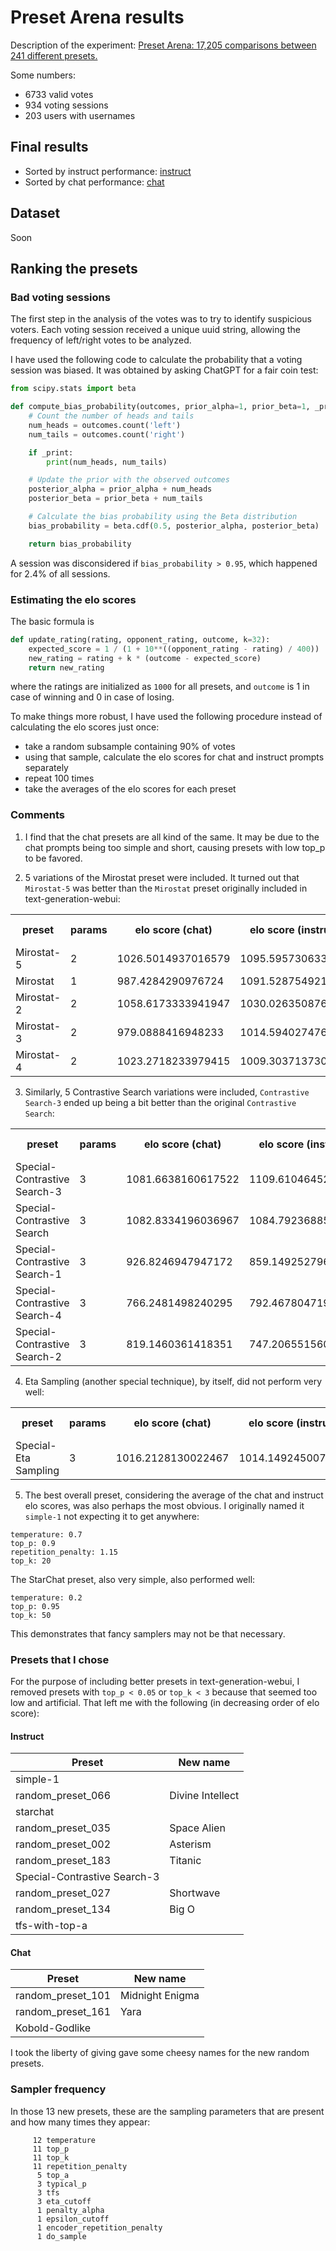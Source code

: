 # Preset Arena results

Description of the experiment: [Preset Arena: 17,205 comparisons between 241 different presets.](https://www.reddit.com/r/LocalLLaMA/comments/14adfw2/preset_arena_17205_comparisons_between_241/)

Some numbers:

* 6733 valid votes
* 934 voting sessions
* 203 users with usernames

## Final results

* Sorted by instruct performance: [instruct](https://oobabooga.github.io/arena/instruct.html)
* Sorted by chat performance: [chat](https://oobabooga.github.io/arena/chat.html)

## Dataset

Soon

## Ranking the presets

### Bad voting sessions

The first step in the analysis of the votes was to try to identify suspicious voters. Each voting session received a unique uuid string, allowing the frequency of left/right votes to be analyzed.

I have used the following code to calculate the probability that a voting session was biased. It was obtained by asking ChatGPT for a fair coin test:

```python
from scipy.stats import beta

def compute_bias_probability(outcomes, prior_alpha=1, prior_beta=1, _print=False):
    # Count the number of heads and tails
    num_heads = outcomes.count('left')
    num_tails = outcomes.count('right')

    if _print:
        print(num_heads, num_tails)

    # Update the prior with the observed outcomes
    posterior_alpha = prior_alpha + num_heads
    posterior_beta = prior_beta + num_tails

    # Calculate the bias probability using the Beta distribution
    bias_probability = beta.cdf(0.5, posterior_alpha, posterior_beta)

    return bias_probability
```

A session was disconsidered if `bias_probability > 0.95`, which happened for 2.4% of all sessions.

### Estimating the elo scores

The basic formula is

```python
def update_rating(rating, opponent_rating, outcome, k=32):
    expected_score = 1 / (1 + 10**((opponent_rating - rating) / 400))
    new_rating = rating + k * (outcome - expected_score)
    return new_rating
```

where the ratings are initialized as `1000` for all presets, and `outcome` is 1 in case of winning and 0 in case of losing.

To make things more robust, I have used the following procedure instead of calculating the elo scores just once:

* take a random subsample containing 90% of votes
* using that sample, calculate the elo scores for chat and instruct prompts separately
* repeat 100 times
* take the averages of the elo scores for each preset

### Comments

1) I find that the chat presets are all kind of the same. It may be due to the chat prompts being too simple and short, causing presets with low top_p to be favored.

2) 5 variations of the Mirostat preset were included. It turned out that `Mirostat-5` was better than the `Mirostat` preset originally included in text-generation-webui:

<table><tr><th>preset</th><th>params</th><th>elo score (chat)</th><th>elo score (instruct)</th><th>elo score (all)</th><th>matches (chat)</th><th>matches (instruct)</th></tr><tr><td>Mirostat-5</td><td>2</td><td>1026.5014937016579</td><td>1095.5957306337566</td><td>1061.0486121677072</td><td>30</td><td>22</td></tr><tr><td>Mirostat</td><td>1</td><td>987.4284290976724</td><td>1091.528754921891</td><td>1039.4785920097818</td><td>25</td><td>20</td></tr><tr><td>Mirostat-2</td><td>2</td><td>1058.6173333941947</td><td>1030.0263508768217</td><td>1044.3218421355082</td><td>27</td><td>25</td></tr><tr><td>Mirostat-3</td><td>2</td><td>979.0888416948233</td><td>1014.594027476248</td><td>996.8414345855356</td><td>28</td><td>30</td></tr><tr><td>Mirostat-4</td><td>2</td><td>1023.2718233979415</td><td>1009.3037137304021</td><td>1016.2877685641718</td><td>31</td><td>31</td></tr></table>

3) Similarly, 5 Contrastive Search variations were included, `Contrastive Search-3` ended up being a bit better than the original `Contrastive Search`:

<table><tr><th>preset</th><th>params</th><th>elo score (chat)</th><th>elo score (instruct)</th><th>elo score (all)</th><th>matches (chat)</th><th>matches (instruct)</th></tr><tr><td>Special-Contrastive Search-3</td><td>3</td><td>1081.6638160617522</td><td>1109.6104645202452</td><td>1095.6371402909986</td><td>26</td><td>19</td></tr><tr><td>Special-Contrastive Search</td><td>3</td><td>1082.8334196036967</td><td>1084.7923688591343</td><td>1083.8128942314156</td><td>29</td><td>29</td></tr><tr><td>Special-Contrastive Search-1</td><td>3</td><td>926.8246947947172</td><td>859.149252796177</td><td>892.986973795447</td><td>13</td><td>11</td></tr><tr><td>Special-Contrastive Search-4</td><td>3</td><td>766.2481498240295</td><td>792.4678047191803</td><td>779.3579772716049</td><td>31</td><td>18</td></tr><tr><td>Special-Contrastive Search-2</td><td>3</td><td>819.1460361418351</td><td>747.206551560756</td><td>783.1762938512956</td><td>21</td><td>24</td></tr></table>

4) Eta Sampling (another special technique), by itself, did not perform very well:

<table><tr><th>preset</th><th>params</th><th>elo score (chat)</th><th>elo score (instruct)</th><th>elo score (all)</th><th>matches (chat)</th><th>matches (instruct)</th></tr><tr><td>Special-Eta Sampling</td><td>3</td><td>1016.2128130022467</td><td>1014.1492450072842</td><td>1015.1810290047654</td><td>28</td><td>23</td></tr></table>

5) The best overall preset, considering the average of the chat and instruct elo scores, was also perhaps the most obvious. I originally named it `simple-1` not expecting it to get anywhere:

```
temperature: 0.7
top_p: 0.9
repetition_penalty: 1.15
top_k: 20
```

The StarChat preset, also very simple, also performed well:

```
temperature: 0.2
top_p: 0.95
top_k: 50
```

This demonstrates that fancy samplers may not be that necessary.

### Presets that I chose

For the purpose of including better presets in text-generation-webui, I removed presets with `top_p < 0.05` or `top_k < 3` because that seemed too low and artificial. That left me with the following (in decreasing order of elo score):

#### Instruct

| Preset | New name |
|------|---------|
| simple-1 | |
| random_preset_066 | Divine Intellect
| starchat | |
| random_preset_035 | Space Alien
| random_preset_002 | Asterism
| random_preset_183 | Titanic
| Special-Contrastive Search-3 | |
| random_preset_027 | Shortwave |
| random_preset_134 | Big O |
| tfs-with-top-a |

#### Chat

| Preset | New name |
|------|---------|
| random_preset_101 | Midnight Enigma |
| random_preset_161 | Yara |
| Kobold-Godlike | |

I took the liberty of giving gave some cheesy names for the new random presets.

### Sampler frequency

In those 13 new presets, these are the sampling parameters that are present and how many times they appear:

```
     12 temperature
     11 top_p
     11 top_k
     11 repetition_penalty
      5 top_a
      3 typical_p
      3 tfs
      3 eta_cutoff
      1 penalty_alpha
      1 epsilon_cutoff
      1 encoder_repetition_penalty
      1 do_sample
```
